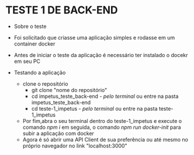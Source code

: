 # TESTE 1 DE BACK-END

- Sobre o teste
- Foi solicitado que criasse uma aplicação simples e rodasse em um container docker

- Antes de iniciar o teste da aplicação é necessário ter instalado o docekr em seu PC

- Testando a aplicação
  - clone o repositório
    - git clone "nome do repositório"
    - cd impetus_teste_back-end - *pelo terminal* ou entre na pasta impetus_teste_back-end
    - cd teste-1_impetus - *pelo terminal* ou entre na pasta teste-1_impetus
  - Por fim,abra o seu terminal dentro do teste-1_impetus e execute o comando *npm i* em seguida, o comando *npm run docker-init* para subir a aplicação com docker
  - Agora é só abrir uma API Client de sua preferência ou até mesmo no próprio navegador no link "localhost:3000"

